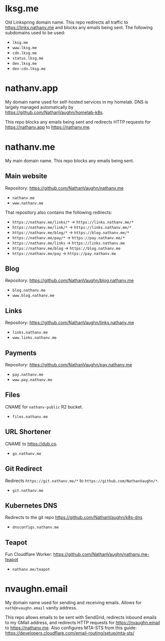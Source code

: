 # lksg.me

Old Linkspring domain name. This repo redirects all traffic to <https://links.nathanv.me>
and blocks any emails being sent. The following subdomains used to be used:

- `lksg.me`
- `www.lksg.me`
- `cdn.lksg.me`
- `status.lksg.me`
- `dev.lksg.me`
- `dev-cdn.lksg.me`

# nathanv.app

My domain name used for self-hosted services in my homelab. DNS is largely managed
automatically by <https://github.com/NathanVaughn/homelab-k8s>.

This repo blocks any emails being sent and redirects HTTP requests for
<https://nathanv.app> to <https://nathanv.me>.

# nathanv.me

My main domain name. This repo blocks any emails being sent.

## Main website

Repository: <https://github.com/NathanVaughn/nathanv.me>

- `nathanv.me`
- `www.nathanv.me`

That repository also contains the following redirects:

- `https://nathanv.me/links/*` -> `https://links.nathanv.me/*`
- `https://nathanv.me/link/*` -> `https://links.nathanv.me/*`
- `https://nathanv.me/blog/*` -> `https://blog.nathanv.me/*`
- `https://nathanv.me/pay/*` -> `https://pay.nathanv.me/*`
- `https://nathanv.me/links` -> `https://links.nathanv.me`
- `https://nathanv.me/blog` -> `https://blog.nathanv.me`
- `https://nathanv.me/pay` -> `https://pay.nathanv.me`

## Blog

Repository: <https://github.com/NathanVaughn/blog.nathanv.me>

- `blog.nathanv.me`
- `www.blog.nathanv.me`

## Links

Repository: <https://github.com/NathanVaughn/links.nathanv.me>

- `links.nathanv.me`
- `www.links.nathanv.me`

## Payments

Repository: <https://github.com/NathanVaughn/pay.nathanv.me>

- `pay.nathanv.me`
- `www.pay.nathanv.me`

## Files

CNAME for `nathanv-public` R2 bucket.

- `files.nathanv.me`

## URL Shortener

CNAME to <https://dub.co>.

- `go.nathanv.me`

## Git Redirect

Redirects `https://git.nathanv.me/*` to `https://github.com/NathanVaughn/*`.

- `git.nathanv.me`

## Kubernetes DNS

Redirects to the git repo <https://github.com/NathanVaughn/k8s-dns>

- `dnsconfigs.nathanv.me`

## Teapot

Fun Cloudflare Worker: <https://github.com/NathanVaughn/nathanv.me-teapot>

- `nathanv.me/teapot`

# nvaughn.email

My domain name used for sending and receiving emails. Allows
for `nath@nvaughn.email` vanity address.

This repo allows emails to be sent with SendGrid, redirects inbound emails to my
GMail address, and redirects HTTP requests for
<https://nvaughn.email> to <https://nathanv.me>.
Also configures MTA-STS from this guide:
<https://developers.cloudflare.com/email-routing/setup/mta-sts/>
